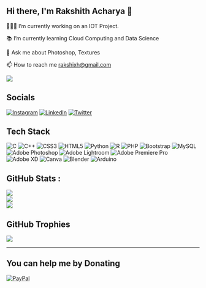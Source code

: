 ## Hi there, I'm Rakshith Acharya 👋 

👨🏾‍💻 I’m currently working on an IOT Project.

📚 I’m currently learning Cloud Computing and Data Science

💬 Ask me about Photoshop, Textures

📫 How to reach me rakshixh@gmail.com

![](https://komarev.com/ghpvc/?username=rakshixh&label=Visitors+Count&color=brightgreen)

## Socials
[![Instagram](https://img.shields.io/badge/Instagram-%23E4405F.svg?logo=Instagram&logoColor=white)](https://instagram.com/rakshixh) [![LinkedIn](https://img.shields.io/badge/LinkedIn-%230077B5.svg?logo=linkedin&logoColor=white)](https://linkedin.com/in/rakshixh) [![Twitter](https://img.shields.io/badge/Twitter-%231DA1F2.svg?logo=Twitter&logoColor=white)](https://twitter.com/rakshixh) 

## Tech Stack
![C](https://img.shields.io/badge/c-%2300599C.svg?style=for-the-badge&logo=c&logoColor=white) ![C++](https://img.shields.io/badge/c++-%2300599C.svg?style=for-the-badge&logo=c%2B%2B&logoColor=white) ![CSS3](https://img.shields.io/badge/css3-%231572B6.svg?style=for-the-badge&logo=css3&logoColor=white) ![HTML5](https://img.shields.io/badge/html5-%23E34F26.svg?style=for-the-badge&logo=html5&logoColor=white) ![Python](https://img.shields.io/badge/python-3670A0?style=for-the-badge&logo=python&logoColor=ffdd54) ![R](https://img.shields.io/badge/r-%23276DC3.svg?style=for-the-badge&logo=r&logoColor=white) ![PHP](https://img.shields.io/badge/php-%23777BB4.svg?style=for-the-badge&logo=php&logoColor=white) ![Bootstrap](https://img.shields.io/badge/bootstrap-%23563D7C.svg?style=for-the-badge&logo=bootstrap&logoColor=white) ![MySQL](https://img.shields.io/badge/mysql-%2300f.svg?style=for-the-badge&logo=mysql&logoColor=white) ![Adobe Photoshop](https://img.shields.io/badge/adobephotoshop-%2331A8FF.svg?style=for-the-badge&logo=adobephotoshop&logoColor=white) ![Adobe Lightroom](https://img.shields.io/badge/Adobe%20Lightroom-31A8FF.svg?style=for-the-badge&logo=Adobe%20Lightroom&logoColor=white) ![Adobe Premiere Pro](https://img.shields.io/badge/Adobe%20Premiere%20Pro-9999FF.svg?style=for-the-badge&logo=Adobe%20Premiere%20Pro&logoColor=white) ![Adobe XD](https://img.shields.io/badge/Adobe%20XD-470137?style=for-the-badge&logo=Adobe%20XD&logoColor=#FF61F6) ![Canva](https://img.shields.io/badge/Canva-%2300C4CC.svg?style=for-the-badge&logo=Canva&logoColor=white) ![Blender](https://img.shields.io/badge/blender-%23F5792A.svg?style=for-the-badge&logo=blender&logoColor=white) ![Arduino](https://img.shields.io/badge/-Arduino-00979D?style=for-the-badge&logo=Arduino&logoColor=white)

## GitHub Stats :
![](https://github-readme-stats.vercel.app/api?username=rakshixh&theme=nightowl&hide_border=false&include_all_commits=false&count_private=false)<br/>
![](https://github-readme-streak-stats.herokuapp.com/?user=rakshixh&theme=nightowl&hide_border=false)<br/>
![](https://github-readme-stats.vercel.app/api/top-langs/?username=rakshixh&theme=nightowl&hide_border=false&include_all_commits=false&count_private=false&layout=compact)

## GitHub Trophies
![](https://github-profile-trophy.vercel.app/?username=rakshixh&theme=juicyfresh&no-frame=false&no-bg=false&margin-w=4)

---


  ## You can help me by Donating
  [![PayPal](https://img.shields.io/badge/PayPal-00457C?style=for-the-badge&logo=paypal&logoColor=white)](https://www.paypal.com/paypalme/rakshixh) 
  
